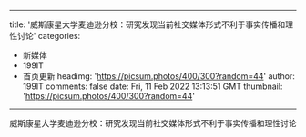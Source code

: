 
---
title: '威斯康星大学麦迪逊分校：研究发现当前社交媒体形式不利于事实传播和理性讨论'
categories: 
 - 新媒体
 - 199IT
 - 首页更新
headimg: 'https://picsum.photos/400/300?random=44'
author: 199IT
comments: false
date: Fri, 11 Feb 2022 13:13:51 GMT
thumbnail: 'https://picsum.photos/400/300?random=44'
---

<div>   
威斯康星大学麦迪逊分校：研究发现当前社交媒体形式不利于事实传播和理性讨论  
</div>
            
